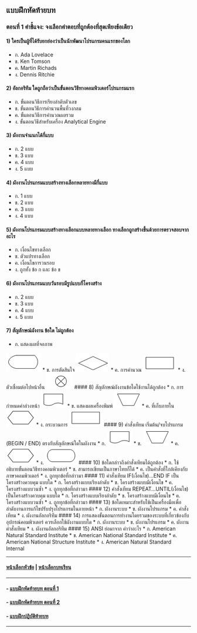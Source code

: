 ## แบบฝึกหัดท้ายบท
### ตอนที่ 1 คำชี้แจง: จงเลือกคำตอบที่ถูกต้องที่สุดเพียงข้อเดียว

#### 1)  ใครเป็นผู้ที่ได้รับยกย่องว่าเป็นนักพัฒนาโปรแกรมคนแรกของโลก
* ก.  Ada Lovelace				
* ข.  Ken Tomson
* ค.  Martin Richads				
* ง.  Dennis Ritchie
#### 2)  อัลกอริทึม ใดถูกถือว่าเป็นขั้นตอนวิธีทางคอมพิวเตอร์โปรแกรมแรก
* ก.  ขั้นตอนวิธีการเรียงลำดับตัวเลข		
* ข.  ขั้นตอนวิธีการคำนวนพื้นที่วงกลม
* ค.  ขั้นตอนวิธีการคำนวณผลรวม		
* ง.  ขั้นตอนวิธีสำหรับเครื่อง Analytical Engine
 
#### 3)  ผังงานจำแนกได้กี่แบบ
* ก.  2 แบบ					
* ข.  3 แบบ
* ค.  4 แบบ					
* ง.  5 แบบ
#### 4)  ผังงานโปรแกรมแบบสร้างทางเลือกหลายทางมีกี่แบบ
* ก.  1 แบบ					
* ข.  2 แบบ
* ค.  3 แบบ					
* ง.  4 แบบ
#### 5)  ผังงานโปรแกรมแบบสร้างทางเลือกแบบหลายทางเลือก ทางเลือกถูกสร้างขึ้นด้วยการตรวจสอบจากอะไร
* ก.  เงื่อนไขทางเลือก				
* ข.  ตัวแปรทางเลือก
* ค.  เงื่อนไขการวนรอบ				
* ง.  ถูกทั้ง ข้อ ก และ ข้อ ข	
#### 6)  ผังงานโปรแกรมแบบวันรอบมีรูปแบบกี่โครงสร้าง
* ก.  2 แบบ					
* ข.  3 แบบ
* ค.  4 แบบ					
* ง.  5 แบบ
#### 7)  สัญลักษณ์ผังงาน ข้อใด ไม่ถูกต้อง
* ก.  แสดงผลที่จอภาพ	
<img src=img/a1.png>
* ข.  การตัดสินใจ
<img src=img/a2.png>
* ค.  การคำนวณ  	
<img src=img/a3.png>
* ง.  ตัวเชื่อมต่อไปหน้าอื่น
<img src=img/a4.png>
#### 8)  สัญลักษณ์ผังงานข้อใดใช้งานได้ถูกต้อง
* ก. การกำหนดค่าล่วงหน้า	
<img src=img/a5.png>
* ข. แสดงผลเครื่องพิมพ์
<img src=img/a6.png>
* ค. ที่เก็บภายใน  		
<img src=img/a7.png>
* ง. กระบวนการ
<img src=img/a3.png>
#### 9)  คำสั่งเทียม เริ่มต้น/จบโปรแกรม (BEGIN / END) ตรงกับสัญลักษณ์ใดในผังงาน
* ก. 
<img src=img/a5.png>
* ข.  
<img src=img/a6.png>
* ค.  
<img src=img/a7.png>
* ง.  
<img src=img/a8.png>
#### 10)  ข้อใดกล่าวถึงคำสั่งเทียมได้ถูกต้อง
* ก.  ใช้อธิบายขั้นตอนวิธีทางคอมพิวเตอร์		
* ข.  สามารถเขียนเป็นภาษาไทยก็ได้ 
* ค.  เป็นคำสั่งที่ใกล้เคียงกับภาษาคอมพิวเตอร์	
* ง.  ถูกทุกข้อที่กล่าวมา
#### 11)  คำสั่งเทียม IF(เงื่อนไข)…END IF เป็นโครงสร้างควบคุม แบบใด
* ก.  โครงสร้างแบบเรียงลำดับ			
* ข.  โครงสร้างแบบมีเงื่อนไข 
* ค.  โครงสร้างแบบวนซ้ำ   			
* ง.  ถูกทุกข้อที่กล่าวมา
#### 12)  คำสั่งเทียม REPEAT…UNTIL(เงื่อนไข) เป็นโครงสร้างควบคุม แบบใด
* ก.  โครงสร้างแบบเรียงลำดับ			
* ข.  โครงสร้างแบบมีเงื่อนไข 
* ค.  โครงสร้างแบบวนซ้ำ   			
* ง.  ถูกทุกข้อที่กล่าวมา
#### 13)  ข้อใดเหมาะสำหรับใช้เป็นเครื่องมือเพื่อลำดับงานการแก้ไขปรับปรุงโปรแกรมในภายหน้า
* ก.  ผังงานระบบ 				
* ข.  ผังงานโปรแกรม 
* ค.  คำสั่งเทียม    				
* ง.  ผังงานอัลกอริทึม
#### 14)  การแสดงขั้นตอนการทำงานโดยรวมของระบบที่เกี่ยวข้องกับอุปกรณ์คอมพิวเตอร์ ควรเลือกใช้ผังงานแบบใด
* ก.  ผังงานระบบ 				
* ข.  ผังงานโปรแกรม 
* ค.  ผังงานคำสั่งเทียม   				
* ง.  ผังงานอัลกอริทึม
#### 15)  ANSI ย่อมาจาก คำว่าอะไร
* ก.  American Natural Standard Institute 	
* ข.  American National Standard Institute
* ค.  American National Structure Institute
* ง.  American Natural Standard Internal

---
#### [หน้าเลือกหัวข้อ](README.md) | [หน้าเลือกบทเรียน](../README.md)
---
#### - [แบบฝึกหัดท้ายบท ตอนที่ 1](0230.md)
#### - [แบบฝึกหัดท้ายบท ตอนที่ 2](0250.md)
#### - [แบบฝึกปฏิบัติท้ายบท](0270.md)
---

